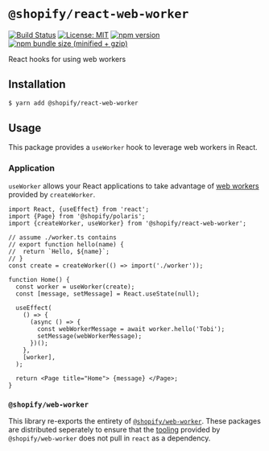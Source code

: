 # `@shopify/react-web-worker`

[![Build Status](https://travis-ci.org/Shopify/quilt.svg?branch=master)](https://travis-ci.org/Shopify/quilt)
[![License: MIT](https://img.shields.io/badge/License-MIT-green.svg)](LICENSE.md) [![npm version](https://badge.fury.io/js/%40shopify%2Freact-web-worker.svg)](https://badge.fury.io/js/%40shopify%2Freact-web-worker.svg) [![npm bundle size (minified + gzip)](https://img.shields.io/bundlephobia/minzip/@shopify/react-web-worker.svg)](https://img.shields.io/bundlephobia/minzip/@shopify/react-web-worker.svg)

React hooks for using web workers

## Installation

```bash
$ yarn add @shopify/react-web-worker
```

## Usage

This package provides a `useWorker` hook to leverage web workers in React.

### Application

`useWorker` allows your React applications to take advantage of [web workers](https://developer.mozilla.org/en-US/docs/Web/API/Web_Workers_API/Using_web_workers) provided by `createWorker`.

```tsx
import React, {useEffect} from 'react';
import {Page} from '@shopify/polaris';
import {createWorker, useWorker} from '@shopify/react-web-worker';

// assume ./worker.ts contains
// export function hello(name) {
//  return `Hello, ${name}`;
// }
const create = createWorker(() => import('./worker'));

function Home() {
  const worker = useWorker(create);
  const [message, setMessage] = React.useState(null);

  useEffect(
    () => {
      (async () => {
        const webWorkerMessage = await worker.hello('Tobi');
        setMessage(webWorkerMessage);
      })();
    },
    [worker],
  );

  return <Page title="Home"> {message} </Page>;
}
```

### `@shopify/web-worker`

This library re-exports the entirety of [`@shopify/web-worker`](https://github.com/Shopify/quilt/tree/master/packages/web-worker). These packages are distributed seperately to ensure that the [tooling](https://github.com/Shopify/quilt/tree/master/packages/web-worker#tooling) provided by `@shopify/web-worker` does not pull in `react` as a dependency.
